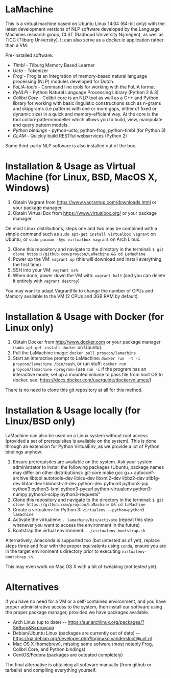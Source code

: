 LaMachine
===========

This is a virtual machine based on Ubuntu Linux 14.04 (64-bit only)
with the latest development versions of NLP software developed by the Language
Machines research group,  CLST (Radboud University Nijmegen), as well as TiCC
(Tilburg University). It can also serve as a docker.io application rather than
a VM.

Pre-installed software:
- *Timbl* - Tilburg Memory Based Learner
- *Ucto* - Tokenizer
- *Frog* - Frog is an integration of memory-based natural language processing (NLP) modules developed for Dutch.
- *FoLiA-tools* - Command line tools for working with the FoLiA format
- *PyNLPl* - Python Natural Language Processing Library (Python 2 & 3)
- *Colibri Core* - Colibri core is an NLP tool as well as a C++ and Python library for working
  with basic linguistic constructions such as n-grams and skipgrams (i.e patterns
  with one or more gaps, either of fixed or dynamic size) in a quick and
  memory-efficient way. At the core is the tool colibri-patternmodeller which
  allows you to build, view, manipulate and query pattern models.
- *Python bindings* - python-ucto, python-frog, python-timbl (for Python 3)
- *CLAM* - Quickly build RESTful webservices (Python 2)

Some third-party NLP software is also installed out of the box.

Installation & Usage as Virtual Machine (for Linux, BSD, MacOS X, Windows)
=========================================================================

1. Obtain Vagrant from https://www.vagrantup.com/downloads.html or your package manager.
2. Obtain Virtual Box from https://www.virtualbox.org/ or your package manager.

On most Linux distributions, steps one and two may be combined with a simple command such as
``sudo apt-get install virtualbox vagrant`` on Ubuntu, or ``sudo pacman -Syu virtualbox vagrant`` on Arch Linux.

3. Clone this repository and navigate to the directory in the terminal: ``$ git clone https://github.com/proycon/LaMachine && cd LaMachine`` 
4. Power up the VM: ``vagrant up`` (this will download and install everything
the first time)
5. SSH into your VM: ``vagrant ssh``
6. When done, power down the VM with: ``vagrant halt`` (and you can delete it entirely with ``vagrant destroy``)

You may want to adapt Vagrantfile to change the number of CPUs and Memory
available to the VM (2 CPUs and 3GB RAM by default).


Installation & Usage with Docker (for Linux only)
===============================================

1. Obtain Docker from http://www.docker.com or your package manager (``sudo apt-get install docker`` on Ubuntu).
2. Pull the LaMachine image: ``docker pull proycon/lamachine``
3. Start an interactive prompt to LaMachine: ``docker run  -t -i proycon/lamachine /bin/bash``, or run stuff: ``docker run proycon/lamachine <program>``  (use ``run -i`` if the program has an interactive mode; set up a mounted volume to pass file from host OS to docker, see: https://docs.docker.com/userguide/dockervolumes/)

There is no need to clone this git repository at all for this method.

Installation & Usage locally (for Linux/BSD only)
==============================================

LaMachine can also be used on a Linux system without root access (provided a
set of prerequisites is available on the system). This is done through an
extension for Python VirtualEnv, as we provide a lot of Python bindings anyhow.

1. Ensure prerequisites are available on the system. Ask your system
   administrator to install the following packages (Ubuntu, package names may
   differ on other distributions): git-core make gcc g++ autoconf-archive libtool autotools-dev libicu-dev libxml2-dev libbz2-dev zlib1g-dev libtar-dev libboost-all-dev python-dev python3 python3-pip cython3 python3-lxml python3-pycurl python-virtualenv python3-numpy python3-scipy python3-requests"
2. Clone this repository and navigate to the directory in the terminal: ``$ git clone https://github.com/proycon/LaMachine && cd LaMachine`` 
3. Create a virtualenv for Python 3: ``virtualenv --python=python3 lamachine``
4. Activate the virtualenv: ``. lamachine/bin/activate``  (repeat this step whenever you want to access the environment in the future)
5. Bootstrap the virtual environment: ``../virtualenv-bootstrap.sh``

Alternatively, Anaconda is supported too (but untested as of yet), replace
steps three and four with the proper equivalents using ``conda``, ensure you are in the
target environment's directory prior to executing
``virtualenv-bootstrap.sh``. 

This may even work on Mac OS X with a bit of tweaking (not tested yet).
 
Alternatives
====================

If you have no need for a VM or a self-contained environment, and you have proper
administrative access to the system, then install our software using the proper
package manager, provided we have packages available.

* Arch Linux (up to date) -- https://aur.archlinux.org/packages/?SeB=m&K=proycon
* Debian/Ubuntu Linux (packages are currently out of date) -- https://qa.debian.org/developer.php?login=ko.vandersloot@uvt.nl
* Mac OS X (homebrew), missing some sofware (most notably Frog, Colibri Core, and Python bindings)
* CentOS/Fedora (packages are outdated completely)

The final alternative is obtaining all software manually (from github or
tarballs) and compiling everything yourself.
